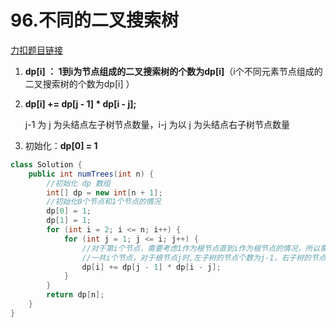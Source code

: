 # 96.不同的二叉搜索树

[力扣题目链接](https://leetcode.cn/problems/unique-binary-search-trees/description/)

1.  **dp[i] ： 1到i为节点组成的二叉搜索树的个数为dp[i]**（i个不同元素节点组成的二叉搜索树的个数为dp[i] ）

2. **dp[i] += dp[j - 1] * dp[i - j];** 

   j-1 为 j 为头结点左子树节点数量，i-j 为以 j 为头结点右子树节点数量

3. 初始化：**dp[0] = 1**

```java
class Solution {
    public int numTrees(int n) {
        //初始化 dp 数组
        int[] dp = new int[n + 1];
        //初始化0个节点和1个节点的情况
        dp[0] = 1;
        dp[1] = 1;
        for (int i = 2; i <= n; i++) {
            for (int j = 1; j <= i; j++) {
                //对于第i个节点，需要考虑1作为根节点直到i作为根节点的情况，所以需要累加
                //一共i个节点，对于根节点j时,左子树的节点个数为j-1，右子树的节点个数为i-j
                dp[i] += dp[j - 1] * dp[i - j];
            }
        }
        return dp[n];
    }
}
```

